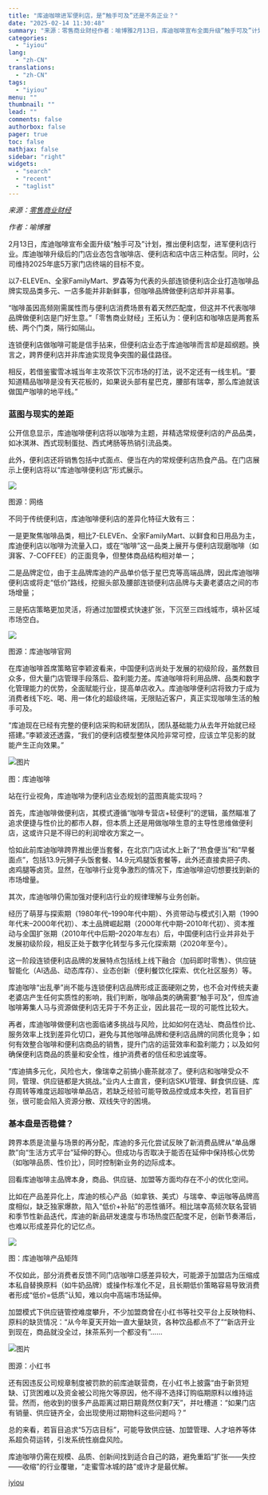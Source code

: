```yaml
---
title: "库迪咖啡进军便利店，是“触手可及”还是不务正业？"
date: "2025-02-14 11:30:48"
summary: "来源：零售商业财经作者：喻博雅2月13日，库迪咖啡宣布全面升级“触手可及”计划，推出便利店型，进军便..."
categories:
  - "iyiou"
lang:
  - "zh-CN"
translations:
  - "zh-CN"
tags:
  - "iyiou"
menu: ""
thumbnail: ""
lead: ""
comments: false
authorbox: false
pager: true
toc: false
mathjax: false
sidebar: "right"
widgets:
  - "search"
  - "recent"
  - "taglist"
---
```


*来源：*[*零售商业财经*](https://mp.weixin.qq.com/s/j2FK8wmBo8eDZddWZk_6IA)

*作者：喻博雅*

2月13日，库迪咖啡宣布全面升级“触手可及”计划，推出便利店型，进军便利店行业。库迪咖啡升级后的门店业态包含咖啡店、便利店和店中店三种店型。同时，公司维持2025年底5万家门店终端的目标不变。

以7-ELEVEn、全家FamilyMart、罗森等为代表的头部连锁便利店企业打造咖啡品牌实现品类多元、一店多能并非新鲜事，但咖啡品牌做便利店却并非易事。

“咖啡虽因高频刚需属性而与便利店消费场景有着天然匹配度，但这并不代表咖啡品牌做便利店是门好生意。”「零售商业财经」王拓认为：便利店和咖啡店是两套系统、两个门类，隔行如隔山。

连锁便利店做咖啡可能是信手拈来，但便利店业态于库迪咖啡而言却是超纲题。换言之，跨界便利店并非库迪实现竞争突围的最佳路径。

相反，若借鉴蜜雪冰城当年主攻茶饮下沉市场的打法，说不定还有一线生机。“要知道精品咖啡是没有天花板的，如果说头部有星巴克，腰部有瑞幸，那么库迪就该做国产咖啡的地平线。”

### **蓝图与现实的差距**

公开信息显示，库迪咖啡便利店将以咖啡为主题，并精选常规便利店的产品品类，如冰淇淋、西式现制蛋挞、西式烤肠等热销引流品类。

此外，便利店还将销售包括中式面点、便当在内的常规便利店热食产品。在门店展示上便利店将以“库迪咖啡便利店”形式展示。

![](https://diting-hetu.iyiou.com/async/weixin/6RsUdA7IBtg8inD1ZIKd)

图源：网络

不同于传统便利店，库迪咖啡便利店的差异化特征大致有三：

一是更聚焦咖啡品类，相比7-ELEVEn、全家FamilyMart、以鲜食和日用品为主，库迪便利店以咖啡为流量入口，或在“咖啡”这一品类上展开与便利店现磨咖啡（如湃客、7-COFFEE）的正面竞争，但整体商品结构相对单一；

二是品牌定位，由于主品牌库迪的产品单价低于星巴克等高端品牌，因此库迪咖啡便利店或将走“低价”路线，挖掘头部及腰部连锁便利店品牌与夫妻老婆店之间的市场增量；

三是拓店策略更加灵活，将通过加盟模式快速扩张，下沉至三四线城市，填补区域市场空白。

![](https://diting-hetu.iyiou.com/async/weixin/cm9pgqNxethfr2csiaHF)

图源：库迪咖啡官网

在库迪咖啡首席策略官李颖波看来，中国便利店尚处于发展的初级阶段，虽然数目众多，但大量门店管理手段落后、盈利能力差。库迪咖啡将利用品牌、品类和数字化管理能力的优势，全面赋能行业，提高单店收入。库迪咖啡便利店将致力于成为消费者线下吃、喝、用一体化的超级终端，无限贴近客户，真正实现咖啡生活的触手可及。

“库迪现在已经有完整的便利店采购和研发团队，团队基础能力从去年开始就已经搭建。”李颖波还透露，“我们的便利店模型整体风险非常可控，应该立竿见影的就能产生正向效果。”

![图片](https://diting-hetu.iyiou.com/async/weixin/tVaOVJREh2fyRj7yGgYz)

图：库迪咖啡

站在行业视角，库迪咖啡为便利店业态规划的蓝图真能实现吗？

首先，库迪咖啡做便利店，其模式遵循“咖啡专营店+轻便利”的逻辑，虽然瞄准了追求便捷与性价比的都市人群，但本质上还是用做咖啡生意的主导性思维做便利店，这或许只是不得已的利润增收方案之一。

恰如此前库迪咖啡跨界推出便当套餐，在北京门店试水上新了“热食便当”和“早餐面点”，包括13.9元狮子头饭套餐、14.9元鸡腿饭套餐等，此外还直接卖把子肉、卤鸡腿等卤货。显然，在咖啡行业竞争激烈的情况下，库迪咖啡迫切想要找到新的市场增量。

其次，库迪咖啡仍需加强对便利店行业的规律理解与业务创新。

经历了萌芽与探索期（1980年代–1990年代中期）、外资带动与模式引入期（1990年代末–2000年代初）、本土品牌崛起期（2000年代中期–2010年代初）、资本推动与全国扩张期（2010年代中后期–2020年左右）后，中国便利店行业并非处于发展初级阶段，相反正处于数字化转型与多元化探索期（2020年至今）。

这一阶段连锁便利店品牌的发展特点包括线上线下融合（加码即时零售）、供应链智能化（AI选品、动态库存）、业态创新（便利餐饮化探索、优化社区服务）等。

库迪咖啡“出乱拳”尚不能与连锁便利店品牌形成正面硬刚之势，也不会对传统夫妻老婆店产生任何实质性的影响，我们判断，咖啡品类的确需要“触手可及”，但库迪咖啡筹集人马与资源做便利店无异于不务正业，因此昙花一现的可能性比较大。

再者，库迪咖啡做便利店也面临诸多挑战与风险，比如如何在选址、商品性价比、服务效率上找到差异化切口，避免与其他咖啡品牌和便利店品牌的同质化竞争；如何有效整合咖啡和便利店商品的销售，提升门店的运营效率和盈利能力；以及如何确保便利店商品的质量和安全性，维护消费者的信任和忠诚度等。

“库迪搞多元化，风险也大，像瑞幸之前搞小鹿茶就凉了。便利店和咖啡受众不同，管理、供应链都是大挑战。”业内人士直言，便利店SKU管理、鲜食供应链、库存周转等难度远超咖啡单品店，若缺乏经验可能导致品控或成本失控，若盲目扩张，很可能会陷入资源分散、双线失守的困境。

### **基本盘是否稳健？**

跨界本质是流量与场景的再分配，库迪的多元化尝试反映了新消费品牌从“单品爆款”向“生活方式平台”延伸的野心。但成功与否取决于能否在延伸中保持核心优势（如咖啡品质、性价比），同时控制新业务的边际成本。

回看库迪咖啡主品牌本身，商品、供应链、加盟等方面均存在不小的优化空间。

比如在产品差异化上，库迪的核心产品（如拿铁、美式）与瑞幸、幸运咖等品牌高度相似，缺乏独家爆款，陷入“低价+补贴”的恶性循环。相比瑞幸高频次联名营销和季节性新品迭代，库迪的新品研发速度与市场热度匹配度不足，创新节奏滞后，也难以形成差异化的记忆点。

![](https://diting-hetu.iyiou.com/async/weixin/hwNiDXkhVw5jjopdsI83)

图：库迪咖啡产品矩阵

不仅如此，部分消费者反馈不同门店咖啡口感差异较大，可能源于加盟店为压缩成本私自替换原料（如牛奶品牌）或操作标准化不足，且长期低价策略容易导致消费者形成“低价=低质”认知，难以向中高端市场延伸。

加盟模式下供应链管控难度攀升，不少加盟商曾在小红书等社交平台上反映物料、原料的缺货情况：“从今年夏天开始一直大量缺货，各种饮品都点不了”“新店开业到现在，商品就没全过，抹茶系列一个都没有”……

![图片](https://diting-hetu.iyiou.com/async/weixin/3wdlm9kgoMlAc42fUop6)

图源：小红书

还有因违反公司规章制度被罚款的前库迪联营商，在小红书上披露“由于新货短缺、订货困难以及资金被公司拖欠等原因，他不得不选择订购临期原料以维持运营。然而，他收到的很多产品距离过期日期竟然仅剩7天”，并吐槽道：“如果门店有销量、供应链齐全，会出现使用过期物料这些问题吗？”

总的来看，若盲目追求“5万店目标”，可能导致供应链、加盟管理、人才培养等体系超负荷运转，引发系统性崩盘风险。

库迪咖啡仍需在规模、品质、创新间找到适合自己的路，避免重蹈“扩张——失控——收缩”的行业覆辙，“走蜜雪冰城的路”或许才是最优解。

[iyiou](https://www.iyiou.com/news/202502141090213)

